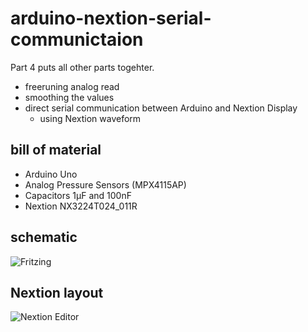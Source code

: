 # arduino-nextion-serial-communictaion

Part 4 puts all other parts togehter.

* freeruning analog read
* smoothing the values
* direct serial communication between Arduino and Nextion Display
  * using Nextion waveform

## bill of material

* Arduino Uno
* Analog Pressure Sensors (MPX4115AP)
* Capacitors 1µF and 100nF
* Nextion NX3224T024_011R

## schematic

![Fritzing](https://github.com/yz88/arduino-digital-carb-sync/blob/master/part4/arduino-carb-sync-part4-001.PNG)

## Nextion layout

![Nextion Editor](https://github.com/yz88/arduino-digital-carb-sync/blob/master/part4/arduino-carb-sync-part4-002.PNG)
